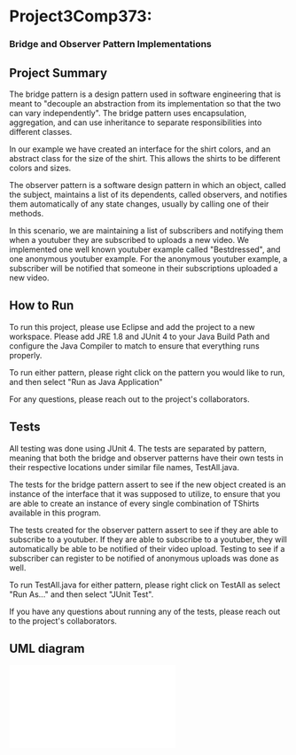 # Project3Comp373: 
### Bridge and Observer Pattern Implementations

## Project Summary
The bridge pattern is a design pattern used in software engineering that is meant to "decouple an abstraction from its implementation so that the two can vary independently". The bridge pattern uses encapsulation, aggregation, and can use inheritance to separate responsibilities into different classes. 

In our example we have created an interface for the shirt colors, and an abstract class for the size of the shirt. This allows the shirts to be different colors and sizes.


The observer pattern is a software design pattern in which an object, called the subject, maintains a list of its dependents, called observers, and notifies them automatically of any state changes, usually by calling one of their methods. 

In this scenario, we are maintaining a list of subscribers and notifying them when a youtuber they are subscribed to uploads a new video. We implemented one well known youtuber example called "Bestdressed", and one anonymous youtuber example. For the anonymous youtuber example, a subscriber will be notified that someone in their subscriptions uploaded a new video.

## How to Run
To run this project, please use Eclipse and add the project to a new workspace. Please add JRE 1.8 and JUnit 4 to your Java Build Path and configure the Java Compiler to match to ensure that everything runs properly.

To run either pattern, please right click on the pattern you would like to run, and then select "Run as Java Application"

For any questions, please reach out to the project's collaborators. 




## Tests

All testing was done using JUnit 4. The tests are separated by pattern, meaning that both the bridge and observer patterns have their own tests in their respective locations under similar file names, TestAll.java. 

The tests for the bridge pattern assert to see if the new object created is an instance of the interface that it was supposed to utilize, to ensure that you are able to create an instance of every single combination of TShirts available in this program. 

The tests created for the observer pattern assert to see if they are able to subscribe to a youtuber. If they are able to subscribe to a youtuber, they will automatically be able to be notified of their video upload. Testing to see if a subscriber can register to be notified of anonymous uploads was done as well.

To run TestAll.java for either pattern, please right click on TestAll as select "Run As..." and then select "JUnit Test".



If you have any questions about running any of the tests, please reach out to the project's collaborators. 


## UML diagram 
![UML DIAGRAM](./373Project3UML.pdf)
